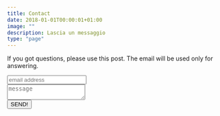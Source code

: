 ```yaml
---
title: Contact
date: 2018-01-01T00:00:01+01:00
image: ""
description: Lascia un messaggio
type: "page"
---
```



If you got questions, please use this post. The email will be used only for answering.

<form method="POST" action="https://formspree.io/mail@mobile.madebyhumanrace.com">
  <input type="email" name="email" placeholder="email address"><br>
  <textarea name="message" placeholder="message"></textarea><br>
  <button type="submit">SEND!</button>
</form>
